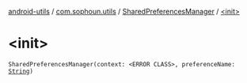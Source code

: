 [android-utils](../../index.md) / [com.sophoun.utils](../index.md) / [SharedPreferencesManager](index.md) / [&lt;init&gt;](./-init-.md)

# &lt;init&gt;

`SharedPreferencesManager(context: <ERROR CLASS>, preferenceName: `[`String`](https://kotlinlang.org/api/latest/jvm/stdlib/kotlin/-string/index.html)`)`